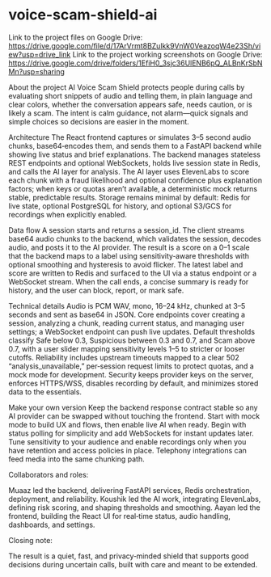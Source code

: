 # voice-scam-shield-ai

Link to the project files on Google Drive: https://drive.google.com/file/d/17ArVrmt8BZulkk9VnW0VeazoqW4e23Sh/view?usp=drive_link
Link to the project working screenshots on Google Drive: https://drive.google.com/drive/folders/1EfiH0_3sjc36UlENB6pQ_ALBnKrSbNMn?usp=sharing

About the project
AI Voice Scam Shield protects people during calls by evaluating short snippets of audio and telling them, in plain language and clear colors, whether the conversation appears safe, needs caution, or is likely a scam. The intent is calm guidance, not alarm—quick signals and simple choices so decisions are easier in the moment.

Architecture
The React frontend captures or simulates 3–5 second audio chunks, base64‑encodes them, and sends them to a FastAPI backend while showing live status and brief explanations. The backend manages stateless REST endpoints and optional WebSockets, holds live session state in Redis, and calls the AI layer for analysis. The AI layer uses ElevenLabs to score each chunk with a fraud likelihood and optional confidence plus explanation factors; when keys or quotas aren’t available, a deterministic mock returns stable, predictable results. Storage remains minimal by default: Redis for live state, optional PostgreSQL for history, and optional S3/GCS for recordings when explicitly enabled.

Data flow
A session starts and returns a session_id. The client streams base64 audio chunks to the backend, which validates the session, decodes audio, and posts it to the AI provider. The result is a score on a 0–1 scale that the backend maps to a label using sensitivity‑aware thresholds with optional smoothing and hysteresis to avoid flicker. The latest label and score are written to Redis and surfaced to the UI via a status endpoint or a WebSocket stream. When the call ends, a concise summary is ready for history, and the user can block, report, or mark safe.

Technical details
Audio is PCM WAV, mono, 16–24 kHz, chunked at 3–5 seconds and sent as base64 in JSON. Core endpoints cover creating a session, analyzing a chunk, reading current status, and managing user settings; a WebSocket endpoint can push live updates. Default thresholds classify Safe below 0.3, Suspicious between 0.3 and 0.7, and Scam above 0.7, with a user slider mapping sensitivity levels 1–5 to stricter or looser cutoffs. Reliability includes upstream timeouts mapped to a clear 502 “analysis_unavailable,” per‑session request limits to protect quotas, and a mock mode for development. Security keeps provider keys on the server, enforces HTTPS/WSS, disables recording by default, and minimizes stored data to the essentials.

Make your own version
Keep the backend response contract stable so any AI provider can be swapped without touching the frontend. Start with mock mode to build UX and flows, then enable live AI when ready. Begin with status polling for simplicity and add WebSockets for instant updates later. Tune sensitivity to your audience and enable recordings only when you have retention and access policies in place. Telephony integrations can feed media into the same chunking path.

Collaborators and roles:

Muaaz led the backend, delivering FastAPI services, Redis orchestration, deployment, and reliability.
Koushik led the AI work, integrating ElevenLabs, defining risk scoring, and shaping thresholds and smoothing. 
Aayan led the frontend, building the React UI for real‑time status, audio handling, dashboards, and settings.

Closing note:

The result is a quiet, fast, and privacy‑minded shield that supports good decisions during uncertain calls, built with care and meant to be extended.
